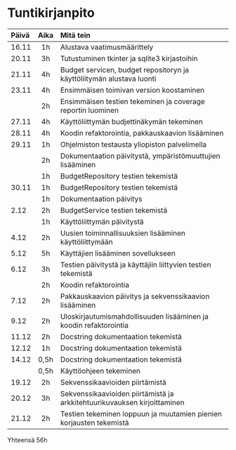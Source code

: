 # Tuntikirjanpito

| Päivä | Aika   | Mitä tein                   |
| :---- | :----: | :-------------------------- |
| 16.11 | 1h     | Alustava vaatimusmäärittely |                  
| 20.11 | 3h     | Tutustuminen tkinter ja sqlite3 kirjastoihin      |
| 21.11 | 4h     | Budget servicen, budget repositoryn ja käyttöliitymän alustava luonti       |
| 23.11 | 4h     | Ensimmäisen toimivan version koostaminen |
|       | 2h     | Ensimmäisen testien tekeminen ja coverage reportin luominen |
| 27.11 | 4h     | Käyttöliittymän budjettinäkymän tekeminen |
| 28.11 | 4h     | Koodin refaktorointia, pakkauskaavion lisääminen |
| 29.11 | 1h     | Ohjelmiston testausta yliopiston palvelimella |
|       | 2h     | Dokumentaation päivitystä, ympäristömuuttujien lisääminen |
|       | 1h     | BudgetRepository testien tekemistä |
| 30.11 | 1h     | BudgetRepository testien tekemistä |
|       | 1h     | Dokumentaation päivitys    |
| 2.12  | 2h     | BudgetService testien tekemistä |
|       | 1h     | Käyttöliittymän päivitystä |
| 4.12  | 2h     | Uusien toiminnallisuuksien lisääminen käyttöliittymään |
| 5.12  | 5h     | Käyttäjien lisääminen sovellukseen |
| 6.12  | 3h     | Testien päivitystä ja käyttäjiin liittyvien testien tekemistä |
|       | 2h     | Koodin refaktorointia |
| 7.12  | 2h     | Pakkauskaavion päivitys ja sekvenssikaavion lisääminen |
| 9.12  | 2h     | Uloskirjautumismahdollisuuden lisääminen ja koodin refaktorointia |
| 11.12 | 2h     | Docstring dokumentaation tekemistä |
| 12.12 | 1h     | Docstring dokumentaation tekemistä |
| 14.12 | 0,5h   | Docstring dokumentaation tekemistä |
|       | 0,5h   | Käyttöohjeen tekeminen                  |
| 19.12 | 2h     | Sekvenssikaavioiden piirtämistä |
| 20.12 | 3h     | Sekvenssikaavioiden piirtämistä ja arkkitehtuurikuvauksen kirjoittaminen |
| 21.12 | 2h     | Testien tekeminen loppuun ja muutamien pienien korjausten tekemistä |


Yhteensä 56h